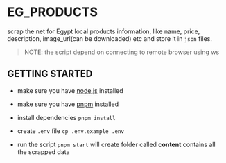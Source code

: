 # EG_PRODUCTS

scrap the net for Egypt local products information, like name, price, description, image_url(can be downloaded) etc and store it in `json` files.
 
 > NOTE: the script depend on connecting to remote browser using ws

## GETTING STARTED

- make sure you have [node.js](https://nodejs.org/en) installed

- make sure you have [pnpm](https://pnpm.io/) installed

- install dependencies `pnpm install`

- create `.env` file `cp .env.example .env`

- run the script `pnpm start` will create folder called **content** contains all the scrapped data
